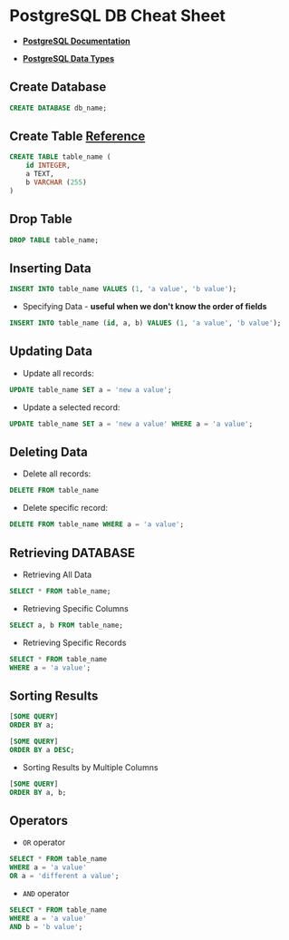 # PostgreSQL DB Cheat Sheet

* **[PostgreSQL Documentation](https://www.postgresql.org/docs/9.5/index.html)**

* **[PostgreSQL Data Types](https://www.postgresql.org/docs/9.5/datatype.html)**

## Create Database

```sql
CREATE DATABASE db_name;
```

## Create Table [Reference](https://www.postgresqltutorial.com/postgresql-create-table/)

```sql
CREATE TABLE table_name (
	id INTEGER,
	a TEXT,
	b VARCHAR (255)
)
```



## Drop Table

```sql
DROP TABLE table_name;
```

## Inserting Data

```sql
INSERT INTO table_name VALUES (1, 'a value', 'b value');
```

* Specifying Data - **useful when we don't know the order of fields**

```sql
INSERT INTO table_name (id, a, b) VALUES (1, 'a value', 'b value');
```

## Updating Data

* Update all records:

```sql
UPDATE table_name SET a = 'new a value';
```

* Update a selected record:

```sql
UPDATE table_name SET a = 'new a value' WHERE a = 'a value';
```

## Deleting Data

* Delete all records:

```sql
DELETE FROM table_name
```

* Delete specific record:

```sql
DELETE FROM table_name WHERE a = 'a value';
```

## Retrieving DATABASE

* Retrieving All Data

```sql
SELECT * FROM table_name;
```

* Retrieving Specific Columns

```sql
SELECT a, b FROM table_name;
```

* Retrieving Specific Records

```sql
SELECT * FROM table_name 
WHERE a = 'a value';
```

## Sorting Results

```sql
[SOME QUERY]
ORDER BY a;
```

```sql
[SOME QUERY]
ORDER BY a DESC;
```

* Sorting Results by Multiple Columns

```sql
[SOME QUERY]
ORDER BY a, b;
```

## Operators

* `OR` operator

```sql
SELECT * FROM table_name
WHERE a = 'a value'
OR a = 'different a value';
```

* `AND` operator

```sql
SELECT * FROM table_name
WHERE a = 'a value'
AND b = 'b value';
```